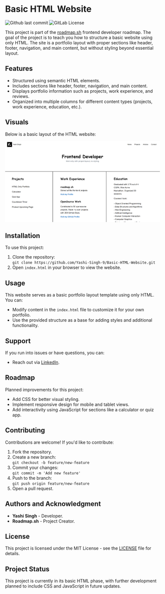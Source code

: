 # Basic HTML Website

![Github last commit](https://img.shields.io/github/last-commit/Yashi-Singh-9/basic-html-website)
![GitLab License](https://img.shields.io/gitlab/license/Yashi-Singh-9/basic-html-website)

This project is part of the [roadmap.sh](https://roadmap.sh/projects/basic-html-website) frontend developer roadmap. The goal of the project is to teach you how to structure a basic website using only HTML. The site is a portfolio layout with proper sections like header, footer, navigation, and main content, but without styling beyond essential layout.

## Features
- Structured using semantic HTML elements.
- Includes sections like header, footer, navigation, and main content.
- Displays portfolio information such as projects, work experience, and reviews.
- Organized into multiple columns for different content types (projects, work experience, education, etc.).

## Visuals

Below is a basic layout of the HTML website:

![Portfolio Layout Screenshot](Screenshot.png)

## Installation
To use this project:
1. Clone the repository:  
   `git clone https://github.com/Yashi-Singh-9/Basic-HTML-Website.git`
2. Open `index.html` in your browser to view the website.

## Usage
This website serves as a basic portfolio layout template using only HTML. You can:
- Modify content in the `index.html` file to customize it for your own portfolio.
- Use the provided structure as a base for adding styles and additional functionality.

## Support
If you run into issues or have questions, you can:
- Reach out via [LinkedIn](https://www.linkedin.com/in/yashi-singh-b4143a246).

## Roadmap
Planned improvements for this project:
- Add CSS for better visual styling.
- Implement responsive design for mobile and tablet views.
- Add interactivity using JavaScript for sections like a calculator or quiz app.
  
## Contributing
Contributions are welcome! If you'd like to contribute:
1. Fork the repository.
2. Create a new branch:  
   `git checkout -b feature/new-feature`
3. Commit your changes:  
   `git commit -m 'Add new feature'`
4. Push to the branch:  
   `git push origin feature/new-feature`
5. Open a pull request.

## Authors and Acknowledgment
- **Yashi Singh** - Developer.
- **Roadmap.sh** - Project Creator.

## License
This project is licensed under the MIT License - see the [LICENSE](LICENSE) file for details.

## Project Status
This project is currently in its basic HTML phase, with further development planned to include CSS and JavaScript in future updates.
